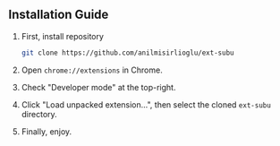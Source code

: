 ## Installation Guide

1. First, install repository
    ```sh
    git clone https://github.com/anilmisirlioglu/ext-subu
    ```
   
2. Open `chrome://extensions` in Chrome.

3. Check "Developer mode" at the top-right.

4. Click "Load unpacked extension...", then select the cloned `ext-subu` directory.

5. Finally, enjoy.
